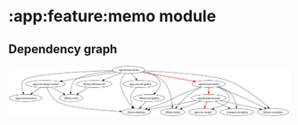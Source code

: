 # :app:feature:memo module
## Dependency graph
![Dependency graph](../../../docs/images/graphs/dep_graph_app_feature_memo.svg)
